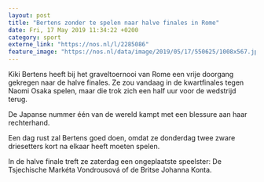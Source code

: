 ```yaml
---
layout: post
title: "Bertens zonder te spelen naar halve finales in Rome"
date: Fri, 17 May 2019 11:34:22 +0200
category: sport
externe_link: "https://nos.nl/l/2285086"
feature_image: "https://nos.nl/data/image/2019/05/17/550625/1008x567.jpg"
---
```


<p>Kiki Bertens heeft bij het graveltoernooi van Rome een vrije doorgang gekregen naar de halve finales. Ze zou vandaag in de kwartfinales tegen Naomi Osaka spelen, maar die trok zich een half uur voor de wedstrijd terug.</p>
<p>De Japanse nummer één van de wereld kampt met een blessure aan haar rechterhand.</p>
<p>Een dag rust zal Bertens goed doen, omdat ze donderdag twee zware driesetters kort na elkaar heeft moeten spelen.</p>
<p>In de halve finale treft ze zaterdag een ongeplaatste speelster: De Tsjechische Markéta Vondrousová of de Britse Johanna Konta.</p>
